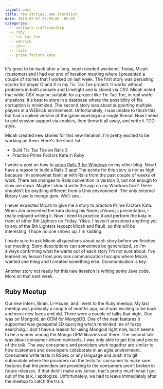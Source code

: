 ```yaml
---
layout: post
title: new stories, new iteration
date: 2010-09-07 23:59:00 -05:00
categories:
  -- software craftsmanship
  -- ruby
  -- tic tac toe
  -- webrick
  -- java
  -- rails
  -- prime factors kata
---
```


It's great to be back after a long, much needed weekend.  Today, Micah (customer) and I had our end of iteration meeting where I presented a couple of stories that I worked on last week.  The first story was persisting scores for player O and X in my Tic Tac Toe project.  It works without problems in both console and Limelight and is stored via CSV.  Micah noted that while CSV may be suitable for a project like Tic Tac Toe, in real world situations, it's best to store in a database where the possibility of file corruption is minimized.  The second story was about supporting multiple players in a WEBrick environment.  Unfortunately, I was unable to finish this, but had a spiked version of the game working in a single thread.  Now I need to add session support via cookies, then throw it all away, and write it TDD style.

Micah created new stories for this new iteration.  I'm pretty excited to be working on them.  Here's the short list:

* Build Tic Tac Toe on Rails 3
* Practice Prime Factors Kata in Ruby

I wrote a post on how to [setup Rails 3 for Windows](http://skim.la/2010/08/21/rails-3-rc-on-windows-using-rubyinstaller-192) on my other blog.  Now I have a reason to build a Rails 3 app!  The points for this story is not as high because I'm somewhat familiar with Rails from the past couple of weeks of work.  There are changes to Rails convention in version 3, but not enough to slow me down.  Maybe I should write the app on my Windows box?  There shouldn't be anything different from a Unix environment.  The only external library I use is mongo gem.  We'll see...

I never expected Micah to give me a story to practice Prime Factors Kata.  When Jim presented the kata during his Node.js/Vows.js presentation, I really enjoyed writing it.  Now I need to practice it and perform the kata in front of other 8th Lighters on Friday.  Yikes.  I haven't presented anything yet to any of the 8th Lighters (except Micah and Paul), so this will be interesting.  I hope no one shows up.  I'm kidding.

I made sure to ask Micah all questions about each story before we finished our meeting.  Story descriptions can sometimes be generalized, so I'm always confirming what he wants out of each story I'm not sure about.  I've learned my lesson from previous communication hiccups where Micah wanted one thing and I created something else.  Communication is key.

Another story not ready for this new iteration is writing some Java code.  More on that next week.

## Ruby Meetup

Our new intern, Brian, Li-Hsuan, and I went to the Ruby meetup.  My last meetup was probably a couple of months ago, so it was exciting to be back and meet new faces and old.  There were a couple of talks that night.  One was on Mongoid, an ODM for MongoDB.  One of the neat features it supported was geospatial 2D querying which reminded me of fuzzy searching.  I don't have a reason for using Mongoid right now, but it seems to be a winner among the Mongo ORM libraries out there.  The second talk was about consumer-driven contracts.  I was only able to get bits and pieces of the talk.  The way consumers and providers work together are similar to how customers and developers collaborate in an agile environment.  Consumers write tests in RSpec or any language and push it to git submodule where the providers run the tests for consumer to make sure features that the providers are providing to the consumers aren't broken in future releases.  If that didn't make any sense, that's pretty much what I got out of the talk, I apologize.  Unfortunately, we had to leave immediately after the meetup to catch the train.

